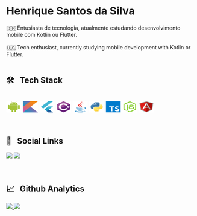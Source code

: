 # Henrique Santos da Silva

🇧🇷 Entusiasta de tecnologia, atualmente estudando desenvolvimento mobile com Kotlin ou Flutter. <br/></br>
🇺🇸 Tech enthusiast, currently studying mobile development with Kotlin or Flutter.
<br/><br/>

## 🛠️ &nbsp; Tech Stack
<div style="display: inline_block"><br>
  <img align="center" alt="Henrique-Android" height="30" width="40" src="https://raw.githubusercontent.com/devicons/devicon/master/icons/android/android-plain.svg">
  <img align="center" alt="Henrique-Kotlin" height="30" width="40" src="https://raw.githubusercontent.com/devicons/devicon/master/icons/kotlin/kotlin-original.svg">
  <img align="center" alt="Henrique-Flutter" height="30" width="40" src="https://raw.githubusercontent.com/devicons/devicon/master/icons/flutter/flutter-original.svg">
  <img align="center" alt="Henrique-CSharp" height="30" width="40" src="https://raw.githubusercontent.com/devicons/devicon/master/icons/csharp/csharp-original.svg">
  <img align="center" alt="Henrique-Java" height="30" width="40" src="https://raw.githubusercontent.com/devicons/devicon/master/icons/java/java-original.svg">
  <img align="center" alt="Henrique-Python" height="30" width="40" src="https://raw.githubusercontent.com/devicons/devicon/master/icons/python/python-original.svg">
  <img align="center" alt="Henrique-Typescript" height="30" width="40" src="https://raw.githubusercontent.com/devicons/devicon/master/icons/typescript/typescript-original.svg">
  <img align="center" alt="Henrique-NodeJs" height="30" width="40" src="https://raw.githubusercontent.com/devicons/devicon/master/icons/nodejs/nodejs-original.svg">
  <img align="center" alt="Henrique-Angular" height="30" width="40" src="https://raw.githubusercontent.com/devicons/devicon/master/icons/angularjs/angularjs-original.svg">
</div>
<br/><br/>

## 🙂 &nbsp; Social Links
<div> 
  <a href = "mailto:henriquesantos122@gmail.com"><img src="https://img.shields.io/badge/-Gmail-%23333?style=for-the-badge&logo=gmail&logoColor=white" target="_blank"></a>
  <a href="https://www.linkedin.com/in/henrique-santos-da-silva/" target="_blank"><img src="https://img.shields.io/badge/-LinkedIn-%230077B5?style=for-the-badge&logo=linkedin&logoColor=white" target="_blank"></a> 
</div>
<br/><br/>

## 📈 &nbsp; Github Analytics
<div>
  <a href="https://github.com/Henrique-Santos-da-Silva">
  <img height="180em" src="https://github-readme-stats.vercel.app/api?username=Henrique-Santos-da-Silva&show_icons=true&theme=dracula&include_all_commits=true&count_private=true"/>
  <img height="180em" src="https://github-readme-stats.vercel.app/api/top-langs/?username=Henrique-Santos-da-Silva&layout=compact&langs_count=7&theme=dracula"/>
</div>
